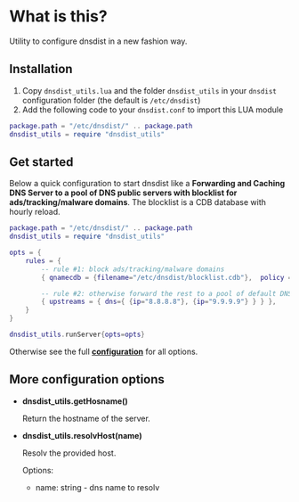 # What is this?

Utility to configure dnsdist in a new fashion way.

## Installation

1. Copy `dnsdist_utils.lua` and the folder `dnsdist_utils` in your `dnsdist` configuration folder (the default is `/etc/dnsdist`)
4. Add the following code to your `dnsdist.conf` to import this LUA module

```lua
package.path = "/etc/dnsdist/" .. package.path
dnsdist_utils = require "dnsdist_utils"
```
## Get started

Below a quick configuration to start dnsdist like a **Forwarding and Caching DNS Server to a pool of DNS public servers
with blocklist for ads/tracking/malware domains**. The blocklist is a CDB database with hourly reload.

```lua
package.path = "/etc/dnsdist/" .. package.path
dnsdist_utils = require "dnsdist_utils"

opts = {
    rules = {
        -- rule #1: block ads/tracking/malware domains
        { qnamecdb = {filename="/etc/dnsdist/blocklist.cdb"},  policy = "drop"},

        -- rule #2: otherwise forward the rest to a pool of default DNS servers
        { upstreams = { dns={ {ip="8.8.8.8"}, {ip="9.9.9.9"} } } },
    }
}

dnsdist_utils.runServer{opts=opts}
```

Otherwise see the full **[configuration](./dnsdist.conf)** for all options.

## More configuration options

* **dnsdist_utils.getHosname()**

    Return the hostname of the server.

* **dnsdist_utils.resolvHost(name)**

    Resolv the provided host.

    Options:
    - name: string - dns name to resolv